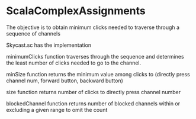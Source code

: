 # ScalaComplexAssignments

The objective is to obtain minimum clicks needed to traverse through a sequence of channels

Skycast.sc has the implementation

minimumClicks function traverses through the sequence and determines the least number of clicks needed to go to the channel.

minSize function returns the minimum value among clicks to (directly press channel num, forward button, backward button)

size function returns number of clicks to directly press channel number

blockedChannel function returns number of blocked channels within or excluding a given range to omit the count
